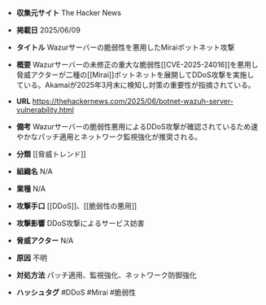 - **収集元サイト**
The Hacker News

- **掲載日**
2025/06/09

- **タイトル**
Wazurサーバーの脆弱性を悪用したMiraiボットネット攻撃

- **概要**
Wazurサーバーの未修正の重大な脆弱性[[CVE-2025-24016]]を悪用し脅威アクターが二種の[[Mirai]]ボットネットを展開してDDoS攻撃を実施している。Akamaiが2025年3月末に検知し対策の重要性が指摘されている。

- **URL**
https://thehackernews.com/2025/06/botnet-wazuh-server-vulnerability.html

- **備考**
Wazurサーバーの脆弱性悪用によるDDoS攻撃が確認されているため速やかなパッチ適用とネットワーク監視強化が推奨される。

- **分類**
[[脅威トレンド]]

- **組織名**
N/A

- **業種**
N/A

- **攻撃手口**
[[DDoS]]、[[脆弱性の悪用]]

- **攻撃影響**
DDoS攻撃によるサービス妨害

- **脅威アクター**
N/A

- **原因**
不明

- **対処方法**
パッチ適用、監視強化、ネットワーク防御強化

- **ハッシュタグ**
#DDoS #Mirai #脆弱性
